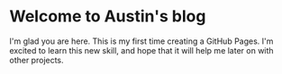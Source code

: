 # Welcome to Austin's blog

I'm glad you are here. This is my first time creating a GitHub Pages.
I'm excited to learn this new skill, and hope that it will help me later on with other projects.
